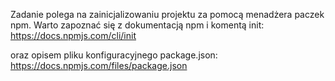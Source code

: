 Zadanie polega na zainicjalizowaniu projektu za pomocą menadżera paczek npm.
Warto zapoznać się z dokumentacją npm i komentą init:
https://docs.npmjs.com/cli/init

oraz opisem pliku konfiguracyjnego package.json:
https://docs.npmjs.com/files/package.json